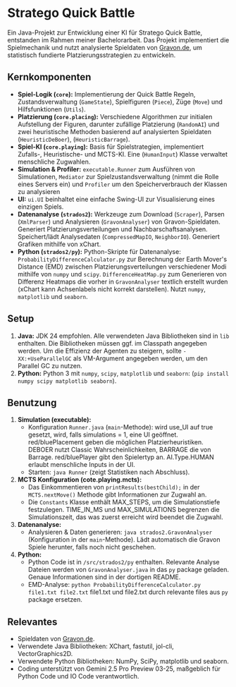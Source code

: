 # Stratego Quick Battle

Ein Java-Projekt zur Entwicklung einer KI für Stratego Quick Battle, entstanden im Rahmen meiner Bachelorarbeit. 
Das Projekt implementiert die Spielmechanik und nutzt analysierte Spieldaten von [Gravon.de](https://www.gravon.de/strados2/files/), um statistisch fundierte Platzierungsstrategien zu entwickeln.

## Kernkomponenten

*   **Spiel-Logik (`core`):** Implementierung der Quick Battle Regeln, Zustandsverwaltung (`GameState`), Spielfiguren (`Piece`), Züge (`Move`) und Hilfsfunktionen (`Utils`).
*   **Platzierung (`core.placing`):** Verschiedene Algorithmen zur initialen Aufstellung der Figuren, darunter zufällige Platzierung (`RandomAI`) und zwei heuristische Methoden basierend auf analysierten Spieldaten (`HeuristicDeBoer`), (`HeuristicBarrage`).
*   **Spiel-KI (`core.playing`):** Basis für Spielstrategien, implementiert Zufalls-, Heuristische- und MCTS-KI. Eine (`HumanInput`) Klasse verwaltet menschliche Zugwahlen.
*   **Simulation & Profiler:** `executable.Runner` zum Ausführen von Simulationen, `Mediator` zur Spielzustandsverwaltung (nimmt die Rolle eines Servers ein) und  `Profiler` um den Speicherverbrauch der Klassen zu analysieren
*   **UI:** `ui.UI` beinhaltet eine einfache Swing-UI zur Visualisierung eines einzigen Spiels.
*   **Datenanalyse (`strados2`):** Werkzeuge zum Download (`Scraper`), Parsen (`XmlParser`) und Analysieren (`GravonAnalyser`) von Gravon-Spieldaten. Generiert Platzierungsverteilungen und Nachbarschaftsanalysen. Speichert/lädt Analysedaten (`CompressedMapIO`, `NeighborIO`). Generiert Grafiken mithilfe von xChart.
*   **Python (`strados2/py`):** Python-Skripte für Datenanalyse:
       `ProbabilityDifferenceCalculator.py` zur Berechnung der Earth Mover's Distance (EMD) zwischen Platzierungsverteilungen verschiedener Modi mithilfe von `numpy` und `scipy`.
       `DifferenceHeatMap.py` zum Generieren von Differenz Heatmaps die vorher in `GravonAnalyser` textlich erstellt wurden (xChart kann Achsenlabels nicht korrekt darstellen). Nutzt `numpy`, `matplotlib` und `seaborn`.

## Setup

1.  **Java:** JDK 24 empfohlen. Alle verwendeten Java Bibliotheken sind in `lib` enthalten. Die Bibliotheken müssen ggf. im Classpath angegeben werden. Um die Effizienz der Agenten zu steigern, sollte `-XX:+UseParallelGC` als VM-Argument angegeben werden, um den Parallel GC zu nutzen.
2.  **Python:** Python 3 mit `numpy`, `scipy`, `matplotlib` und `seaborn`: (`pip install numpy scipy matplotlib seaborn`).

## Benutzung

1.   **Simulation (executable):**
      *  Konfiguration `Runner.java` (`main`-Methode): wird use_UI auf true gesetzt, wird, falls simulations = 1, eine UI geöffnet. red/bluePlacement geben die möglichen Platzierheuristiken. DEBOER nutzt Classic Wahrscheinlichkeiten, BARRAGE die von Barrage. red/bluePlayer gibt den Spielertyp an. AI.Type.HUMAN erlaubt menschliche Inputs in der UI.
      *  Starten: `java Runner` (zeigt Statistiken nach Abschluss).
2.    **MCTS Konfiguration (cote.playing.mcts):**
      *  Das Einkommentieren von `printResults(bestChild);` in der `MCTS.nextMove()` Methode gibt Informationen zur Zugwahl an.
      *  Die `Constants` Klasse enthält MAX_STEPS, um die Simulationstiefe festzulegen. TIME_IN_MS und MAX_SIMULATIONS begrenzen die Simulationszeit, das was zuerst erreicht wird beendet die Zugwahl.
4.    **Datenanalyse:**
      *  Analysieren & Daten generieren: `java strados2.GravonAnalyser` (Konfiguration in der `main`-Methode). Lädt automatisch die Gravon Spiele herunter, falls noch nicht geschehen.
5.    **Python:**
      *   Python Code ist in `/src/strados2/py` enthalten. Relevante Analyse Dateien werden von `GravonAnalyser.java` in das `py` package geladen. Genaue Informationen sind in der dortigen README.
      *   EMD-Analyse: `python ProbabilityDifferenceCalculator.py file1.txt file2.txt` file1.txt und file2.txt durch relevante files aus `py` package ersetzen.

## Relevantes

*   Spieldaten von [Gravon.de](https://www.gravon.de/strados2/files/).
*   Verwendete Java Bibliotheken: XChart, fastutil, jol-cli, VectorGraphics2D.
*   Verwendete Python Bibliotheken: NumPy, SciPy, matplotlib und seaborn.
*   Coding unterstützt von Gemini 2.5 Pro Preview 03-25, maßgeblich für Python Code und IO Code verantwortlich.
